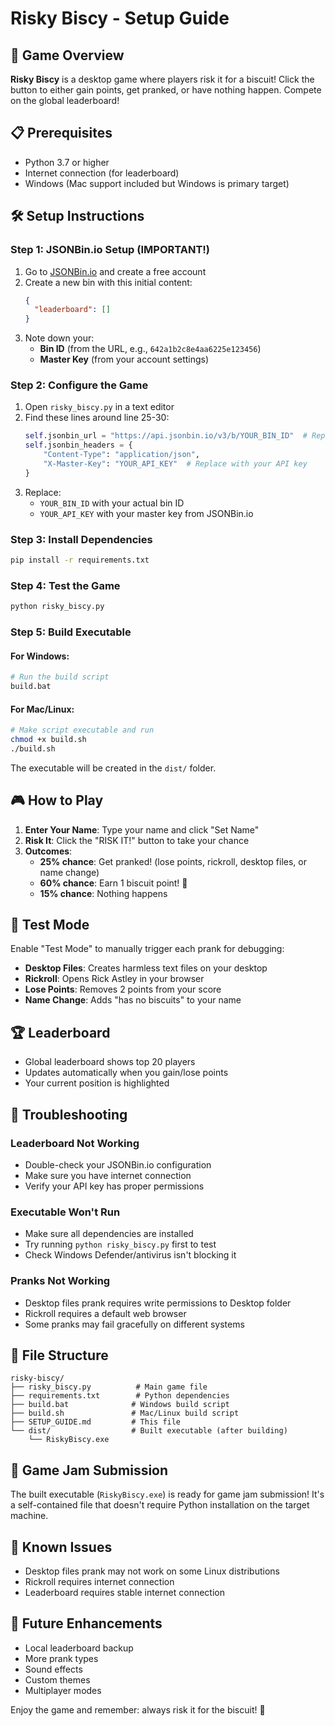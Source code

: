 # Risky Biscy - Setup Guide

## 🍪 Game Overview
**Risky Biscy** is a desktop game where players risk it for a biscuit! Click the button to either gain points, get pranked, or have nothing happen. Compete on the global leaderboard!

## 📋 Prerequisites
- Python 3.7 or higher
- Internet connection (for leaderboard)
- Windows (Mac support included but Windows is primary target)

## 🛠️ Setup Instructions

### Step 1: JSONBin.io Setup (IMPORTANT!)
1. Go to [JSONBin.io](https://jsonbin.io/) and create a free account
2. Create a new bin with this initial content:
   ```json
   {
     "leaderboard": []
   }
   ```
3. Note down your:
   - **Bin ID** (from the URL, e.g., `642a1b2c8e4aa6225e123456`)
   - **Master Key** (from your account settings)

### Step 2: Configure the Game
1. Open `risky_biscy.py` in a text editor
2. Find these lines around line 25-30:
   ```python
   self.jsonbin_url = "https://api.jsonbin.io/v3/b/YOUR_BIN_ID"  # Replace with your bin ID
   self.jsonbin_headers = {
       "Content-Type": "application/json",
       "X-Master-Key": "YOUR_API_KEY"  # Replace with your API key
   }
   ```
3. Replace:
   - `YOUR_BIN_ID` with your actual bin ID
   - `YOUR_API_KEY` with your master key from JSONBin.io

### Step 3: Install Dependencies
```bash
pip install -r requirements.txt
```

### Step 4: Test the Game
```bash
python risky_biscy.py
```

### Step 5: Build Executable

#### For Windows:
```bash
# Run the build script
build.bat
```

#### For Mac/Linux:
```bash
# Make script executable and run
chmod +x build.sh
./build.sh
```

The executable will be created in the `dist/` folder.

## 🎮 How to Play

1. **Enter Your Name**: Type your name and click "Set Name"
2. **Risk It**: Click the "RISK IT!" button to take your chance
3. **Outcomes**:
   - **25% chance**: Get pranked! (lose points, rickroll, desktop files, or name change)
   - **60% chance**: Earn 1 biscuit point! 🍪
   - **15% chance**: Nothing happens

## 🧪 Test Mode
Enable "Test Mode" to manually trigger each prank for debugging:
- **Desktop Files**: Creates harmless text files on your desktop
- **Rickroll**: Opens Rick Astley in your browser
- **Lose Points**: Removes 2 points from your score
- **Name Change**: Adds "has no biscuits" to your name

## 🏆 Leaderboard
- Global leaderboard shows top 20 players
- Updates automatically when you gain/lose points
- Your current position is highlighted

## 🔧 Troubleshooting

### Leaderboard Not Working
- Double-check your JSONBin.io configuration
- Make sure you have internet connection
- Verify your API key has proper permissions

### Executable Won't Run
- Make sure all dependencies are installed
- Try running `python risky_biscy.py` first to test
- Check Windows Defender/antivirus isn't blocking it

### Pranks Not Working
- Desktop files prank requires write permissions to Desktop folder
- Rickroll requires a default web browser
- Some pranks may fail gracefully on different systems

## 📁 File Structure
```
risky-biscy/
├── risky_biscy.py          # Main game file
├── requirements.txt        # Python dependencies
├── build.bat              # Windows build script
├── build.sh               # Mac/Linux build script
├── SETUP_GUIDE.md         # This file
└── dist/                  # Built executable (after building)
    └── RiskyBiscy.exe
```

## 🎯 Game Jam Submission
The built executable (`RiskyBiscy.exe`) is ready for game jam submission! It's a self-contained file that doesn't require Python installation on the target machine.

## 🐛 Known Issues
- Desktop files prank may not work on some Linux distributions
- Rickroll requires internet connection
- Leaderboard requires stable internet connection

## 🚀 Future Enhancements
- Local leaderboard backup
- More prank types
- Sound effects
- Custom themes
- Multiplayer modes

Enjoy the game and remember: always risk it for the biscuit! 🍪
